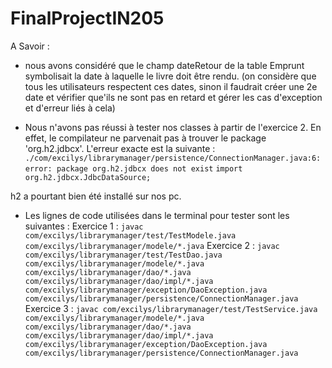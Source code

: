 # FinalProjectIN205

A Savoir :
- nous avons considéré que le champ dateRetour de la table Emprunt symbolisait la date à laquelle le livre doit être rendu. (on considère que tous les utilisateurs respectent ces dates, sinon il faudrait créer une 2e date et vérifier que'ils ne sont pas en retard et gérer les cas d'exception et d'erreur liés à cela)

- Nous n'avons pas réussi à tester nos classes à partir de l'exercice 2. En effet, le compilateur ne parvenait pas à trouver le package 'org.h2.jdbcx'.
L'erreur exacte est la suivante :
```./com/excilys/librarymanager/persistence/ConnectionManager.java:6: error: package org.h2.jdbcx does not exist```
```import org.h2.jdbcx.JdbcDataSource;```

h2 a pourtant bien été installé sur nos pc.

- Les lignes de code utilisées dans le terminal pour tester sont les suivantes :
Exercice 1 : ```javac com/excilys/librarymanager/test/TestModele.java com/excilys/librarymanager/modele/*.java```
Exercice 2 : ```javac com/excilys/librarymanager/test/TestDao.java com/excilys/librarymanager/modele/*.java com/excilys/librarymanager/dao/*.java com/excilys/librarymanager/dao/impl/*.java com/excilys/librarymanager/exception/DaoException.java com/excilys/librarymanager/persistence/ConnectionManager.java ```
Exercice 3 : ```javac com/excilys/librarymanager/test/TestService.java com/excilys/librarymanager/modele/*.java com/excilys/librarymanager/dao/*.java com/excilys/librarymanager/dao/impl/*.java com/excilys/librarymanager/exception/DaoException.java com/excilys/librarymanager/persistence/ConnectionManager.java ```

